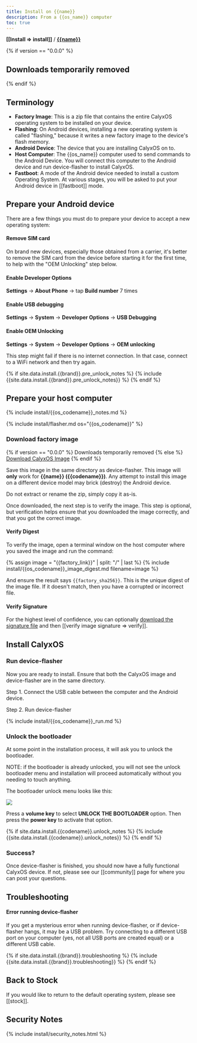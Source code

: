 ```yaml
---
title: Install on {{name}}
description: From a {{os_name}} computer
toc: true
---
```


<strong>[[Install => install]]</strong> / <strong><a href="/install/devices/{{codename}}/">{{name}}</a></strong>

{% if version == "0.0.0" %}
## Downloads temporarily removed
{% endif %}

## Terminology

* **Factory Image**: This is a zip file that contains the entire CalyxOS operating system to be installed on your device.
* **Flashing**: On Android devices, installing a new operating system is called "flashing," because it writes a new factory image to the device's flash memory.
* **Android Device**: The device that you are installing CalyxOS on to.
* **Host Computer**: The {{os_name}} computer used to send commands to the Android Device. You will connect this computer to the Android device and run device-flasher to install CalyxOS.
* **Fastboot**: A mode of the Android device needed to install a custom Operating System. At various stages, you will be asked to put your Android device in [[fastboot]] mode.

## Prepare your Android device

There are a few things you must do to prepare your device to accept a new operating system:

#### Remove SIM card

On brand new devices, especially those obtained from a carrier, it's better to remove the SIM card from the device before starting it for the first time, to help with the "OEM Unlocking" step below.

#### Enable Developer Options

**Settings** &rarr; **About Phone** &rarr; tap **Build number** 7 times

#### Enable USB debugging

**Settings** &rarr; **System** &rarr; **Developer Options** &rarr; **USB Debugging**

#### Enable OEM Unlocking

**Settings** &rarr; **System** &rarr; **Developer Options** &rarr; **OEM unlocking**

This step might fail if there is no internet connection. In that case, connect to a WiFi network and then try again.

\{% if site.data.install.{{brand}}.pre_unlock_notes \%}
\{% include \{{site.data.install.{{brand}}.pre_unlock_notes\}} \%}
\{% endif \%}

## Prepare your host computer

\{% include install/{{os_codename}}_notes.md \%}

\{% include install/flasher.md os="{{os_codename}}" \%}

### Download factory image

{% if version == "0.0.0" %}
<a class="btn">Downloads temporarily removed</a>
{% else %}
<a class="btn" href="{{factory_link}}">Download CalyxOS Image</a>
{% endif %}

Save this image in the same directory as device-flasher. This image will **only** work for **{{name}} ({{codename}})**. Any attempt to install this image on a different device model may brick (destroy) the Android device.

Do not extract or rename the zip, simply copy it as-is.

Once downloaded, the next step is to verify the image. This step is optional, but verification helps ensure that you downloaded the image correctly, and that you got the correct image.

#### Verify Digest

To verify the image, open a terminal window on the host computer where you saved the image and run the command:

\{% assign image = "{{factory_link}}" | split: "/" | last \%}
\{% include install/{{os_codename}}_image_digest.md filename=image \%}

And ensure the result says `{{factory_sha256}}`. This is the unique digest of the image file. If it doesn't match, then you have a corrupted or incorrect file.

#### Verify Signature

For the highest level of confidence, you can optionally <a href="{{factory_link | append: '.minisig' }}">download the signature file</a> and then [[verify image signature => verify]].

## Install CalyxOS

### Run device-flasher

Now you are ready to install. Ensure that both the CalyxOS image and device-flasher are in the same directory.

Step 1. Connect the USB cable between the computer and the Android device.

Step 2. Run device-flasher

\{% include install/{{os_codename}}_run.md \%}

### Unlock the bootloader

At some point in the installation process, it will ask you to unlock the bootloader.

NOTE: if the bootloader is already unlocked, you will not see the unlock bootloader menu and installation will proceed automatically without you needing to touch anything.

The bootloader unlock menu looks like this:

<img src="../../../unlock-bootloader.jpg">

Press a **volume key** to select **UNLOCK THE BOOTLOADER** option. Then press the **power key** to activate that option.

\{% if site.data.install.{{codename}}.unlock_notes \%}
\{% include \{{site.data.install.{{codename}}.unlock_notes\}} \%}
\{% endif \%}

### Success?

Once device-flasher is finished, you should now have a fully functional CalyxOS device. If not, please see our [[community]] page for where you can post your questions.

## Troubleshooting

#### Error running device-flasher

If you get a mysterious error when running device-flasher, or if device-flasher hangs, it may be a USB problem. Try connecting to a different USB port on your computer (yes, not all USB ports are created equal) or a different USB cable.

\{% if site.data.install.{{brand}}.troubleshooting \%}
\{% include \{{site.data.install.{{brand}}.troubleshooting\}} \%}
\{% endif \%}

## Back to Stock

If you would like to return to the default operating system, please see [[stock]].

## Security Notes

\{% include install/security_notes.html \%}
